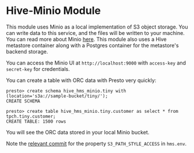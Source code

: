 # Hive-Minio Module
This module uses Minio as a local implementation of S3 object storage. You can write data to this service, and the files will be written to your machine. You can read more about Minio [here](https://docs.min.io/docs/minio-docker-quickstart-guide.html). This module also uses a Hive metastore container along with a Postgres container for the metastore's backend storage.

You can access the Minio UI at `http://localhost:9000` with `access-key` and `secret-key` for credentials. 

You can create a table with ORC data with Presto very quickly:

```
presto> create schema hive_hms_minio.tiny with (location='s3a://sample-bucket/tiny/');
CREATE SCHEMA

presto> create table hive_hms_minio.tiny.customer as select * from tpch.tiny.customer;
CREATE TABLE: 1500 rows
```

You will see the ORC data stored in your local Minio bucket.

Note the [relevant commit](https://github.com/starburstdata/docker-images/commit/6b29c2359a173ca6971267fa05191258b1964c8b#diff-8961ce993089ebecf98d0457b676e626) for the property `S3_PATH_STYLE_ACCESS` in `hms.env`.
